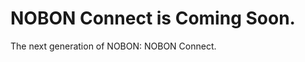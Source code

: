 <link rel="stylesheet" href="https://nobonconnect.github.io/style.css">

# NOBON Connect is Coming Soon.
The next generation of NOBON: NOBON Connect.